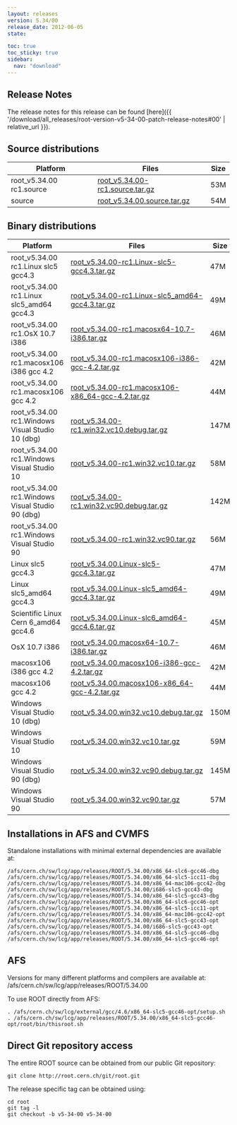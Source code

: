 ```yaml
---
layout: releases
version: 5.34/00
release_date: 2012-06-05
state:

toc: true
toc_sticky: true
sidebar:
  nav: "download"
---
```



## Release Notes

The release notes for this release can be found [here]({{ '/download/all_releases/root-version-v5-34-00-patch-release-notes#00' | relative_url }}).

## Source distributions

| Platform       | Files | Size |
|-----------|-------|-----|
| root_v5.34.00 rc1.source | [root_v5.34.00-rc1.source.tar.gz](https://root.cern.ch/download/root_v5.34.00-rc1.source.tar.gz) |  53M |
| source | [root_v5.34.00.source.tar.gz](https://root.cern.ch/download/root_v5.34.00.source.tar.gz) |  54M |


## Binary distributions

| Platform       | Files | Size |
|-----------|-------|-----|
| root_v5.34.00 rc1.Linux slc5 gcc4.3 | [root_v5.34.00-rc1.Linux-slc5-gcc4.3.tar.gz](https://root.cern.ch/download/root_v5.34.00-rc1.Linux-slc5-gcc4.3.tar.gz) |  47M |
| root_v5.34.00 rc1.Linux slc5_amd64 gcc4.3 | [root_v5.34.00-rc1.Linux-slc5_amd64-gcc4.3.tar.gz](https://root.cern.ch/download/root_v5.34.00-rc1.Linux-slc5_amd64-gcc4.3.tar.gz) |  49M |
| root_v5.34.00 rc1.OsX 10.7 i386 | [root_v5.34.00-rc1.macosx64-10.7-i386.tar.gz](https://root.cern.ch/download/root_v5.34.00-rc1.macosx64-10.7-i386.tar.gz) |  46M |
| root_v5.34.00 rc1.macosx106 i386 gcc 4.2 | [root_v5.34.00-rc1.macosx106-i386-gcc-4.2.tar.gz](https://root.cern.ch/download/root_v5.34.00-rc1.macosx106-i386-gcc-4.2.tar.gz) |  42M |
| root_v5.34.00 rc1.macosx106 gcc 4.2 | [root_v5.34.00-rc1.macosx106-x86_64-gcc-4.2.tar.gz](https://root.cern.ch/download/root_v5.34.00-rc1.macosx106-x86_64-gcc-4.2.tar.gz) |  44M |
| root_v5.34.00 rc1.Windows Visual Studio 10 (dbg) | [root_v5.34.00-rc1.win32.vc10.debug.tar.gz](https://root.cern.ch/download/root_v5.34.00-rc1.win32.vc10.debug.tar.gz) | 147M |
| root_v5.34.00 rc1.Windows Visual Studio 10 | [root_v5.34.00-rc1.win32.vc10.tar.gz](https://root.cern.ch/download/root_v5.34.00-rc1.win32.vc10.tar.gz) |  58M |
| root_v5.34.00 rc1.Windows Visual Studio 90 (dbg) | [root_v5.34.00-rc1.win32.vc90.debug.tar.gz](https://root.cern.ch/download/root_v5.34.00-rc1.win32.vc90.debug.tar.gz) | 142M |
| root_v5.34.00 rc1.Windows Visual Studio 90 | [root_v5.34.00-rc1.win32.vc90.tar.gz](https://root.cern.ch/download/root_v5.34.00-rc1.win32.vc90.tar.gz) |  56M |
| Linux slc5 gcc4.3 | [root_v5.34.00.Linux-slc5-gcc4.3.tar.gz](https://root.cern.ch/download/root_v5.34.00.Linux-slc5-gcc4.3.tar.gz) |  47M |
| Linux slc5_amd64 gcc4.3 | [root_v5.34.00.Linux-slc5_amd64-gcc4.3.tar.gz](https://root.cern.ch/download/root_v5.34.00.Linux-slc5_amd64-gcc4.3.tar.gz) |  49M |
| Scientific Linux Cern 6_amd64 gcc4.6 | [root_v5.34.00.Linux-slc6_amd64-gcc4.6.tar.gz](https://root.cern.ch/download/root_v5.34.00.Linux-slc6_amd64-gcc4.6.tar.gz) |  45M |
| OsX 10.7 i386 | [root_v5.34.00.macosx64-10.7-i386.tar.gz](https://root.cern.ch/download/root_v5.34.00.macosx64-10.7-i386.tar.gz) |  46M |
| macosx106 i386 gcc 4.2 | [root_v5.34.00.macosx106-i386-gcc-4.2.tar.gz](https://root.cern.ch/download/root_v5.34.00.macosx106-i386-gcc-4.2.tar.gz) |  42M |
| macosx106 gcc 4.2 | [root_v5.34.00.macosx106-x86_64-gcc-4.2.tar.gz](https://root.cern.ch/download/root_v5.34.00.macosx106-x86_64-gcc-4.2.tar.gz) |  44M |
| Windows Visual Studio 10 (dbg) | [root_v5.34.00.win32.vc10.debug.tar.gz](https://root.cern.ch/download/root_v5.34.00.win32.vc10.debug.tar.gz) | 150M |
| Windows Visual Studio 10 | [root_v5.34.00.win32.vc10.tar.gz](https://root.cern.ch/download/root_v5.34.00.win32.vc10.tar.gz) |  59M |
| Windows Visual Studio 90 (dbg) | [root_v5.34.00.win32.vc90.debug.tar.gz](https://root.cern.ch/download/root_v5.34.00.win32.vc90.debug.tar.gz) | 145M |
| Windows Visual Studio 90 | [root_v5.34.00.win32.vc90.tar.gz](https://root.cern.ch/download/root_v5.34.00.win32.vc90.tar.gz) |  57M |



## Installations in AFS and CVMFS
Standalone installations with minimal external dependencies are available at:
~~~
/afs/cern.ch/sw/lcg/app/releases/ROOT/5.34.00/x86_64-slc6-gcc46-dbg
/afs/cern.ch/sw/lcg/app/releases/ROOT/5.34.00/x86_64-slc5-icc11-dbg
/afs/cern.ch/sw/lcg/app/releases/ROOT/5.34.00/x86_64-mac106-gcc42-dbg
/afs/cern.ch/sw/lcg/app/releases/ROOT/5.34.00/i686-slc5-gcc43-dbg
/afs/cern.ch/sw/lcg/app/releases/ROOT/5.34.00/x86_64-slc5-gcc43-dbg
/afs/cern.ch/sw/lcg/app/releases/ROOT/5.34.00/x86_64-slc6-gcc46-opt
/afs/cern.ch/sw/lcg/app/releases/ROOT/5.34.00/x86_64-slc5-icc11-opt
/afs/cern.ch/sw/lcg/app/releases/ROOT/5.34.00/x86_64-mac106-gcc42-opt
/afs/cern.ch/sw/lcg/app/releases/ROOT/5.34.00/x86_64-slc5-gcc43-opt
/afs/cern.ch/sw/lcg/app/releases/ROOT/5.34.00/i686-slc5-gcc43-opt
/afs/cern.ch/sw/lcg/app/releases/ROOT/5.34.00/x86_64-slc5-gcc46-dbg
/afs/cern.ch/sw/lcg/app/releases/ROOT/5.34.00/x86_64-slc5-gcc46-opt
~~~

## AFS
Versions for many different platforms and compilers are available at:
/afs/cern.ch/sw/lcg/app/releases/ROOT/5.34.00

To use ROOT directly from AFS:
~~~
. /afs/cern.ch/sw/lcg/external/gcc/4.6/x86_64-slc5-gcc46-opt/setup.sh
. /afs/cern.ch/sw/lcg/app/releases/ROOT/5.34.00/x86_64-slc5-gcc46-opt/root/bin/thisroot.sh
~~~

## Direct Git repository access
The entire ROOT source can be obtained from our public Git repository:

~~~
git clone http://root.cern.ch/git/root.git
~~~
The release specific tag can be obtained using:
~~~
cd root
git tag -l
git checkout -b v5-34-00 v5-34-00
~~~
